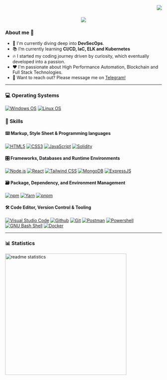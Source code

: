 <img align="right" src="https://visitor-badge.laobi.icu/badge?page_id=SnoepNFTs.SnoepNFTs" />

<h1 align="center">
    <img src="https://readme-typing-svg.herokuapp.com/?font=Righteous&size=35&center=true&vCenter=true&width=500&height=70&duration=4000&lines=Hi+There!+👋;+I'm+Snoep!+🍭;" />
</h1>


### About me 💯
- 🔭 I'm currently diving deep into **DevSecOps**.
- 📚 I’m currently learning **CI/CD, IaC, ELK and Kubernetes**
- 🔥 I started my coding journey driven by curiosity, which eventually developed into a passion. 
- ❤️ I'm passionate about High Performance Automation, Blockchain and Full Stack Technologies.
- 💬 Want to reach out? Please message me on [Telegram!](https://t.me/snoep)

<hr/>

### 💻 Operating Systems
<p> 
    <a href="https://www.microsoft.com/en-gb/windows" target="_blank"><img alt="Windows OS"
        src="https://img.shields.io/badge/Windows-0078D6?style=for-the-badge&logo=windows&logoColor=white"/></a>
    <a href="https://www.linux.org/pages/download/" target="_blank"><img alt="Linux OS"
        src="https://img.shields.io/badge/Linux-e6e6e6?style=for-the-badge&logo=linux&logoColor=black"/></a>
</p>


### 🎯 Skills

#### ⌨️ Markup, Style Sheet & Programming languages

<p>
    <a href="https://developer.mozilla.org/en-US/docs/Web/HTML" target="_blank"><img alt="HTML5"
        src="https://img.shields.io/badge/HTML5-E34F26?style=for-the-badge&logo=html5&logoColor=white"/></a>
    <a href="https://developer.mozilla.org/en-US/docs/Web/CSS" target="_blank"><img alt="CSS3"
        src="https://img.shields.io/badge/CSS3-1572B6?style=for-the-badge&logo=css3&logoColor=white"/></a>
    <a href="https://developer.mozilla.org/en-US/docs/Web/JavaScript" target="_blank"><img alt="JavaScript"
        src="https://img.shields.io/badge/JavaScript-323330?style=for-the-badge&logo=javascript&logoColor=F7DF1E"/></a>
    <a href="https://docs.soliditylang.org" target="_blank"><img alt="Solidity"
        src="https://img.shields.io/badge/Solidity-e6e6e6?style=for-the-badge&logo=solidity&logoColor=black"/></a>
</p>

#### 🎛 Frameworks, Databases and Runtime Environments

<p>
    <a href="https://nodejs.org" target="_blank"><img alt="Node.js"
        src="https://img.shields.io/badge/Node.js-43853D?style=for-the-badge&logo=node.js&logoColor=white"/></a>
    <a href="https://react.dev/" target="_blank"><img alt="React"
        src="https://img.shields.io/badge/React-20232A?style=for-the-badge&logo=react&logoColor=61DAFB"/></a>
    <a href="https://tailwindcss.com" target="_blank"><img alt="Tailwind CSS"
        src="https://img.shields.io/badge/Tailwind%20CSS-%2338B2AC?style=for-the-badge&logo=tailwindcss&logoColor=white"/></a>
    <a href="https://www.mongodb.com/" target="_blank"><img alt="MongoDB"
        src="https://img.shields.io/badge/MongoDB-4EA94B?style=for-the-badge&logo=mongodb&logoColor=white"/></a>
    <a href="https://expressjs.com/" target="_blank"><img alt="ExpressJS"
        src="https://img.shields.io/badge/Express.js-%23404d59?style=for-the-badge&logo=express&logoColor=%2361DAFB"/></a>
</p>

#### 🗃 Package, Dependency, and Environment Management

<p>
    <a href="https://www.npmjs.com" target="_blank"><img alt="npm"
        src="https://img.shields.io/badge/npm-CB3837?style=for-the-badge&logo=npm&logoColor=white"/></a>
    <a href="https://yarnpkg.com" target="_blank"><img alt="Yarn"
        src="https://img.shields.io/badge/Yarn-2C8EBB?style=for-the-badge&logo=yarn&logoColor=white"/></a>
    <a href="https://pnpm.io" target="_blank"><img alt="pnpm"
        src="https://img.shields.io/badge/pnpm-%234a4a4a?style=for-the-badge&logo=pnpm&logoColor=f69220"/></a>
</p>

#### 🛠 Code Editor, Version Control & Tooling

<p>
    <a href="https://code.visualstudio.com/" target="_blank"><img alt="Visual Studio Code"
        src="https://img.shields.io/badge/Visual_Studio_Code-0078D4?style=for-the-badge&logo=visual%20studio%20code&logoColor=white"/></a>
    <a href="https://github.com/" target="_blank"><img alt="Github"
        src="https://img.shields.io/badge/GitHub-100000?style=for-the-badge&logo=github&logoColor=white"/></a>
    <a href="https://git-scm.com" target="_blank"><img alt="Git"
        src="https://img.shields.io/badge/Git-F05032?style=for-the-badge&logo=git&logoColor=white"/></a>
    <a href="https://www.postman.com" target="_blank"><img alt="Postman"
        src="https://img.shields.io/badge/Postman-FF6C37?style=for-the-badge&logo=Postman&logoColor=white"/></a>
    <a href="https://learn.microsoft.com/nl-nl/powershell/scripting/overview?view=powershell-7.4" target="_blank"><img alt="Powershell"
        src="https://img.shields.io/badge/Powershell-2CA5E0?style=for-the-badge&logo=powershell&logoColor=white"/></a>
    <a href="https://www.gnu.org/software/bash/" target="_blank"><img alt="GNU Bash Shell"
        src="https://img.shields.io/badge/GNU%20Bash-4EAA25?style=for-the-badge&logo=GNU%20Bash&logoColor=white"/></a>
    <a href="https://www.docker.com/" target="_blank"><img alt="Docker"
        src="https://img.shields.io/badge/Docker-2496ED?style=for-the-badge&logo=docker&logoColor=white"/></a>

</p>

<hr/>

### 📊 Statistics

<div align=left>
  <img width=390 src="https://github-readme-stats-snoeps-projects.vercel.app/api?username=SnoepNFTs&include_all_commits=true&show_icons=true&theme=react&rank_icon=github&border_radius=10" alt="readme statistics" />
</div>
